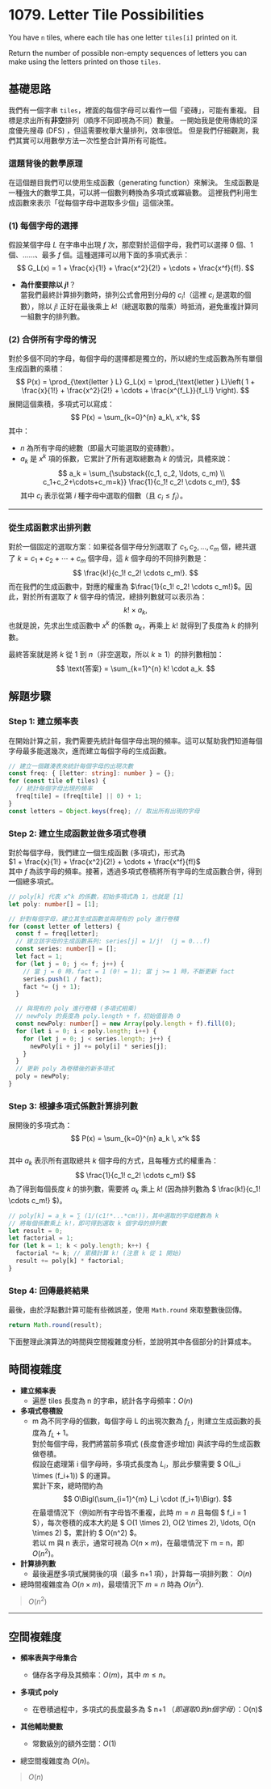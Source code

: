 # 1079. Letter Tile Possibilities

You have `n` tiles, where each tile has one letter `tiles[i]` printed on it.

Return the number of possible non-empty sequences of letters you can make using the letters printed on those `tiles`.

## 基礎思路
我們有一個字串 `tiles`，裡面的每個字母可以看作一個「瓷磚」，可能有重複。
目標是求出所有**非空**排列（順序不同即視為不同）數量。
一開始我是使用傳統的深度優先搜尋 (DFS) ，但這需要枚舉大量排列，效率很低。
但是我們仔細觀測，我們其實可以用數學方法一次性整合計算所有可能性。


### 這題背後的數學原理

在這個題目我們可以使用生成函數（generating function）來解決。
生成函數是一種強大的數學工具，可以將一個數列轉換為多項式或冪級數。
這裡我們利用生成函數來表示「從每個字母中選取多少個」這個決策。

### (1) 每個字母的選擇

假設某個字母 $L$ 在字串中出現 $f$ 次，那麼對於這個字母，我們可以選擇 0 個、1 個、……、最多 $f$ 個。這種選擇可以用下面的多項式表示：
$$
G_L(x) = 1 + \frac{x}{1!} + \frac{x^2}{2!} + \cdots + \frac{x^f}{f!}.
$$
- **為什麼要除以 $j!$**？  
  當我們最終計算排列數時，排列公式會用到分母的 $c_i!$（這裡 $c_i$ 是選取的個數），除以 $j!$ 正好在最後乘上 $k!$（總選取數的階乘）時抵消，避免重複計算同一組數字的排列數。

### (2) 合併所有字母的情況

對於多個不同的字母，每個字母的選擇都是獨立的，所以總的生成函數為所有單個生成函數的乘積：
$$
P(x) = \prod_{\text{letter } L} G_L(x) = \prod_{\text{letter } L}\left( 1 + \frac{x}{1!} + \frac{x^2}{2!} + \cdots + \frac{x^{f_L}}{f_L!} \right).
$$
展開這個乘積，多項式可以寫成：
$$
P(x) = \sum_{k=0}^{n} a_k\, x^k,
$$
其中：
- $n$ 為所有字母的總數（即最大可能選取的瓷磚數）。
- $a_k$ 是 $x^k$ 項的係數，它累計了所有選取總數為 $k$ 的情況，具體來說：
  $$
  a_k = \sum_{\substack{(c_1, c_2, \ldots, c_m) \\ c_1+c_2+\cdots+c_m=k}} \frac{1}{c_1! c_2! \cdots c_m!},
  $$
  其中 $c_i$ 表示從第 $i$ 種字母中選取的個數（且 $c_i \leq f_i$）。

---

### 從生成函數求出排列數

對於一個固定的選取方案：如果從各個字母分別選取了 $c_1, c_2, \ldots, c_m$ 個，總共選了 $k = c_1+c_2+\cdots+c_m$ 個字母，這 $k$ 個字母的不同排列數是：
$$
\frac{k!}{c_1! c_2! \cdots c_m!}.
$$
而在我們的生成函數中，對應的權重為 $\frac{1}{c_1! c_2! \cdots c_m!}$。因此，對於所有選取了 $k$ 個字母的情況，總排列數就可以表示為：
$$
k! \times a_k,
$$
也就是說，先求出生成函數中 $x^k$ 的係數 $a_k$，再乘上 $k!$ 就得到了長度為 $k$ 的排列數。

最終答案就是將 $k$ 從 1 到 $n$（非空選取，所以 $k \ge 1$）的排列數相加：
$$
\text{答案} = \sum_{k=1}^{n} k! \cdot a_k.
$$

## 解題步驟

### Step 1: 建立頻率表

在開始計算之前，我們需要先統計每個字母出現的頻率。這可以幫助我們知道每個字母最多能選幾次，進而建立每個字母的生成函數。

```typescript
// 建立一個雜湊表來統計每個字母的出現次數
const freq: { [letter: string]: number } = {};
for (const tile of tiles) {
  // 統計每個字母出現的頻率
  freq[tile] = (freq[tile] || 0) + 1;
}
const letters = Object.keys(freq); // 取出所有出現的字母
```

### Step 2: 建立生成函數並做多項式卷積

對於每個字母，我們建立一個生成函數 (多項式)，形式為  
$1 + \frac{x}{1!} + \frac{x^2}{2!} + \cdots + \frac{x^f}{f!}$  
其中 $f$ 為該字母的頻率。接著，透過多項式卷積將所有字母的生成函數合併，得到一個總多項式。

```typescript
// poly[k] 代表 x^k 的係數，初始多項式為 1，也就是 [1]
let poly: number[] = [1];

// 針對每個字母，建立其生成函數並與現有的 poly 進行卷積
for (const letter of letters) {
  const f = freq[letter];
  // 建立該字母的生成函數系列: series[j] = 1/j!  (j = 0...f)
  const series: number[] = [];
  let fact = 1;
  for (let j = 0; j <= f; j++) {
    // 當 j = 0 時，fact = 1 (0! = 1); 當 j >= 1 時，不斷更新 fact
    series.push(1 / fact);
    fact *= (j + 1);
  }

  // 與現有的 poly 進行卷積 (多項式相乘)
  // newPoly 的長度為 poly.length + f，初始值皆為 0
  const newPoly: number[] = new Array(poly.length + f).fill(0);
  for (let i = 0; i < poly.length; i++) {
    for (let j = 0; j < series.length; j++) {
      newPoly[i + j] += poly[i] * series[j];
    }
  }
  // 更新 poly 為卷積後的新多項式
  poly = newPoly;
}
```

### Step 3: 根據多項式係數計算排列數

展開後的多項式為：
$$ 
P(x) = \sum_{k=0}^{n} a_k \, x^k 
$$  
其中 $a_k$ 表示所有選取總共 $k$ 個字母的方式，且每種方式的權重為：
$$
\frac{1}{c_1! c_2! \cdots c_m!} 
$$
為了得到每個長度 $k$ 的排列數，需要將 $a_k$ 乘上 $k!$ (因為排列數為 $ \frac{k!}{c_1! \cdots c_m!} $)。

```typescript
// poly[k] = a_k = ∑ (1/(c1!*...*cm!))，其中選取的字母總數為 k
// 將每個係數乘上 k!，即可得到選取 k 個字母的排列數
let result = 0;
let factorial = 1;
for (let k = 1; k < poly.length; k++) {
  factorial *= k; // 累積計算 k! (注意 k 從 1 開始)
  result += poly[k] * factorial;
}
```

### Step 4: 回傳最終結果

最後，由於浮點數計算可能有些微誤差，使用 `Math.round` 來取整數後回傳。

```typescript
return Math.round(result);
```

下面整理此演算法的時間與空間複雜度分析，並說明其中各個部分的計算成本。

## 時間複雜度
- **建立頻率表**
  - 遍歷 tiles 長度為 n 的字串，統計各字母頻率：$O(n)$
- **多項式卷積設**
  - m 為不同字母的個數，每個字母 L 的出現次數為 $f_L$，則建立生成函數的長度為 $f_L+1$。  
    對於每個字母，我們將當前多項式 (長度會逐步增加) 與該字母的生成函數做卷積。  
    假設在處理第 i 個字母時，多項式長度為 $L_i$，那此步驟需要 $ O(L_i \times (f_i+1)) $ 的運算。  
    累計下來，總時間約為  
    $$
    O\Bigl(\sum_{i=1}^{m} L_i \cdot (f_i+1)\Bigr).
    $$
    在最壞情況下（例如所有字母皆不重複，此時 $m = n$ 且每個 $ f_i = 1 $），每次卷積的成本大約是  $ O(1 \times 2), O(2 \times 2), \ldots, O(n \times 2) $，累計約 $ O(n^2) $。  
    若以 m 與 n 表示，通常可視為 $O(n \times m)$，在最壞情況下 m = n，即 $O(n^2)$。
- **計算排列數**  
  - 最後遍歷多項式展開後的項（最多 n+1 項），計算每一項排列數： $O(n)$
- 總時間複雜度為 $O(n \times m)$，最壞情況下 $m = n$ 時為 $O(n^2)$.

> $O(n^2)$

---

## 空間複雜度
- **頻率表與字母集合**  
  - 儲存各字母及其頻率：$O(m)$，其中 $m \leq n$。

- **多項式 poly**  
  - 在卷積過程中，多項式的長度最多為 $ n+1 $（即選取 0 到 n 個字母）：$O(n)$

- **其他輔助變數**  
  - 常數級別的額外空間：$O(1)$
- 總空間複雜度為 $O(n)$。

> $O(n)$
